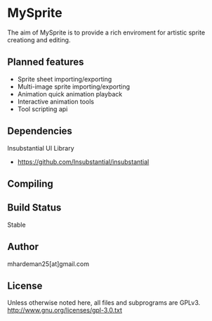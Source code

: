 MySprite
========

The aim of MySprite is to provide a rich enviroment for artistic sprite creationg and editing.

Planned features
----------------
* Sprite sheet importing/exporting
* Multi-image sprite importing/exporting
* Animation quick animation playback
* Interactive animation tools
* Tool scripting api

Dependencies
------------
Insubstantial UI Library
* https://github.com/Insubstantial/insubstantial

Compiling
---------

  
Build Status
------------
Stable

Author
------
mhardeman25[at]gmail.com

License
-------
Unless otherwise noted here, all files and subprograms are GPLv3.
http://www.gnu.org/licenses/gpl-3.0.txt